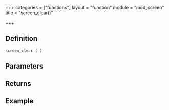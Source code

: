 +++
categories = ["functions"]
layout = "function"
module = "mod_screen"
title = "screen_clear()"

+++

## Definition

    screen_clear ( )

## Parameters

## Returns

## Example

